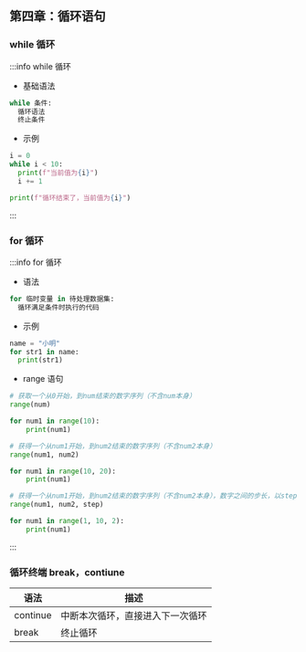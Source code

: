 ## 第四章：循环语句

### while 循环

:::info while 循环

- 基础语法

```python
while 条件:
  循环语法
  终止条件
```

- 示例

```python
i = 0
while i < 10:
  print(f"当前值为{i}")
  i += 1

print(f"循环结束了，当前值为{i}")
```

:::

### for 循环

:::info for 循环

- 语法

```python
for 临时变量 in 待处理数据集:
  循环满足条件时执行的代码
```

- 示例

```python
name = "小明"
for str1 in name:
  print(str1)
```

- range 语句

```python
# 获取一个从0开始，到num结束的数字序列（不含num本身）
range(num)

for num1 in range(10):
    print(num1)

# 获得一个从num1开始，到num2结束的数字序列（不含num2本身）
range(num1, num2)

for num1 in range(10, 20):
    print(num1)

# 获得一个从num1开始，到num2结束的数字序列（不含num2本身），数字之间的步长，以step为准（step默认为1）
range(num1, num2, step)

for num1 in range(1, 10, 2):
    print(num1)
```

:::

### 循环终端 break，contiune

| 语法     | 描述                             |
| -------- | -------------------------------- |
| continue | 中断本次循环，直接进入下一次循环 |
| break    | 终止循环                         |

